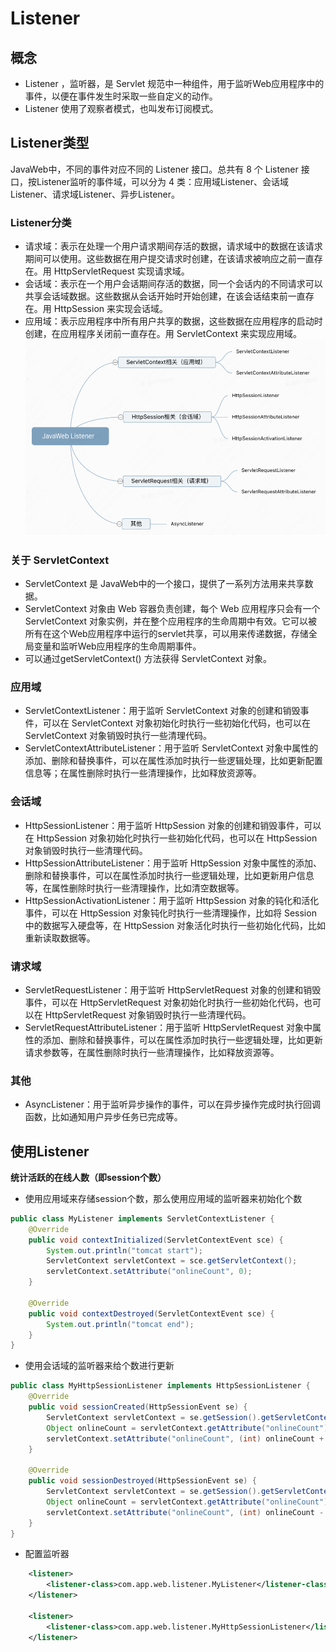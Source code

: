 # Listener

## 概念
- Listener ，监听器，是 Servlet 规范中一种组件，用于监听Web应用程序中的事件，以便在事件发生时采取一些自定义的动作。
- Listener 使用了观察者模式，也叫发布订阅模式。


## Listener类型
JavaWeb中，不同的事件对应不同的 Listener 接口。总共有 8 个 Listener 接口，按Listener监听的事件域，可以分为 4 类：应用域Listener、会话域Listener、请求域Listener、异步Listener。

### Listener分类
- 请求域：表示在处理一个用户请求期间存活的数据，请求域中的数据在该请求期间可以使用。这些数据在用户提交请求时创建，在该请求被响应之前一直存在。用 HttpServletRequest 实现请求域。
- 会话域：表示在一个用户会话期间存活的数据，同一个会话内的不同请求可以共享会话域数据。这些数据从会话开始时开始创建，在该会话结束前一直存在。用 HttpSession 来实现会话域。
- 应用域：表示应用程序中所有用户共享的数据，这些数据在应用程序的启动时创建，在应用程序关闭前一直存在。用 ServletContext 来实现应用域。
![img.png](../../images/listener-type.png)

### 关于 ServletContext
- ServletContext 是 JavaWeb中的一个接口，提供了一系列方法用来共享数据。
- ServletContext 对象由 Web 容器负责创建，每个 Web 应用程序只会有一个 ServletContext 对象实例，并在整个应用程序的生命周期中有效。它可以被所有在这个Web应用程序中运行的servlet共享，可以用来传递数据，存储全局变量和监听Web应用程序的生命周期事件。
- 可以通过getServletContext() 方法获得 ServletContext 对象。

### 应用域
- ServletContextListener：用于监听 ServletContext 对象的创建和销毁事件，可以在 ServletContext 对象初始化时执行一些初始化代码，也可以在 ServletContext 对象销毁时执行一些清理代码。
- ServletContextAttributeListener：用于监听 ServletContext 对象中属性的添加、删除和替换事件，可以在属性添加时执行一些逻辑处理，比如更新配置信息等；在属性删除时执行一些清理操作，比如释放资源等。

### 会话域
- HttpSessionListener：用于监听 HttpSession 对象的创建和销毁事件，可以在 HttpSession 对象初始化时执行一些初始化代码，也可以在 HttpSession 对象销毁时执行一些清理代码。
- HttpSessionAttributeListener：用于监听 HttpSession 对象中属性的添加、删除和替换事件，可以在属性添加时执行一些逻辑处理，比如更新用户信息等，在属性删除时执行一些清理操作，比如清空数据等。
- HttpSessionActivationListener：用于监听 HttpSession 对象的钝化和活化事件，可以在 HttpSession 对象钝化时执行一些清理操作，比如将 Session 中的数据写入硬盘等，在 HttpSession 对象活化时执行一些初始化代码，比如重新读取数据等。

### 请求域
- ServletRequestListener：用于监听 HttpServletRequest 对象的创建和销毁事件，可以在 HttpServletRequest 对象初始化时执行一些初始化代码，也可以在 HttpServletRequest 对象销毁时执行一些清理代码。
- ServletRequestAttributeListener：用于监听 HttpServletRequest 对象中属性的添加、删除和替换事件，可以在属性添加时执行一些逻辑处理，比如更新请求参数等，在属性删除时执行一些清理操作，比如释放资源等。

### 其他
- AsyncListener：用于监听异步操作的事件，可以在异步操作完成时执行回调函数，比如通知用户异步任务已完成等。

## 使用Listener
**统计活跃的在线人数（即session个数）**

- 使用应用域来存储session个数，那么使用应用域的监听器来初始化个数
```java
public class MyListener implements ServletContextListener {
    @Override
    public void contextInitialized(ServletContextEvent sce) {
        System.out.println("tomcat start");
        ServletContext servletContext = sce.getServletContext();
        servletContext.setAttribute("onlineCount", 0);
    }

    @Override
    public void contextDestroyed(ServletContextEvent sce) {
        System.out.println("tomcat end");
    }
}
```

- 使用会话域的监听器来给个数进行更新
```java
public class MyHttpSessionListener implements HttpSessionListener {
    @Override
    public void sessionCreated(HttpSessionEvent se) {
        ServletContext servletContext = se.getSession().getServletContext();
        Object onlineCount = servletContext.getAttribute("onlineCount");
        servletContext.setAttribute("onlineCount", (int) onlineCount + 1);
    }

    @Override
    public void sessionDestroyed(HttpSessionEvent se) {
        ServletContext servletContext = se.getSession().getServletContext();
        Object onlineCount = servletContext.getAttribute("onlineCount");
        servletContext.setAttribute("onlineCount", (int) onlineCount - 1);
    }
}
```

- 配置监听器
```xml
    <listener>
        <listener-class>com.app.web.listener.MyListener</listener-class>
    </listener>
    
    <listener>
        <listener-class>com.app.web.listener.MyHttpSessionListener</listener-class>
    </listener>
```